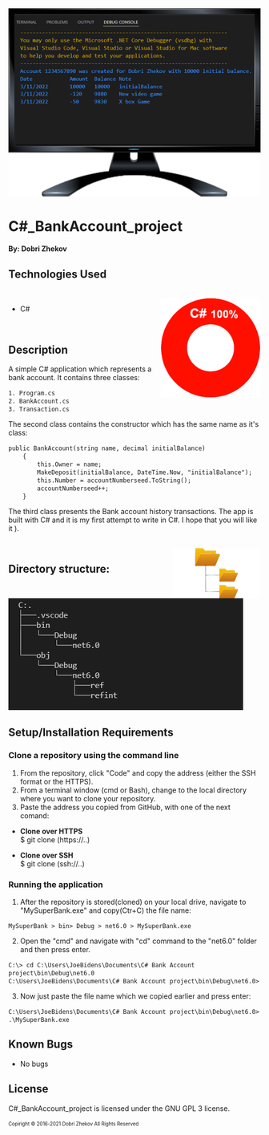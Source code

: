 <img align="justify" alt="chart" width="950px" src="https://github.com/zhekovdobri/Csharp_BankAccount_project/blob/main/Bank_Account1200px.png">

# C#_BankAccount_project

#### By: Dobri Zhekov

## Technologies Used

<div class=pull-left>

</div>
&nbsp;&nbsp;&nbsp;&nbsp;&nbsp;&nbsp;&nbsp;&nbsp;&nbsp;&nbsp;&nbsp;&nbsp;&nbsp;&nbsp;&nbsp;
<div class=pull-right>
<img align="right" alt="chart" height="200px" src="https://github.com/zhekovdobri/Csharp_BankAccount_project/blob/main/C%23_language_chart.png">
</div>

* C#

<br />

## Description
A simple C# application which represents a bank account. It contains three classes:

```
1. Program.cs
2. BankAccount.cs
3. Transaction.cs
```
The second class contains the constructor which has the same name as it's class:

```
public BankAccount(string name, decimal initialBalance)
    {
        this.Owner = name;
        MakeDeposit(initialBalance, DateTime.Now, "initialBalance");
        this.Number = accountNumberseed.ToString();
        accountNumberseed++;
    }
```
The third class presents the Bank account history transactions. The app is built with C# and it is my first attempt to write in C#. I hope that you will like it ).

</div>
&nbsp;&nbsp;&nbsp;&nbsp;&nbsp;&nbsp;&nbsp;&nbsp;&nbsp;&nbsp;&nbsp;&nbsp;&nbsp;&nbsp;&nbsp;
<div class=pull-right>
<img align="right" alt="chart" height="100px" src="https://github.com/zhekovdobri/Csharp_BankAccount_project/blob/main/Directory_structure_logo.png">
</div>

## Directory structure:

<img alt="chart" src="https://github.com/zhekovdobri/Csharp_BankAccount_project/blob/main/C%23%20Directory%20structure.png">

## Setup/Installation Requirements

### Clone a repository using the command line 

1. From the repository, click "Code" and copy the address (either the SSH format or the HTTPS). 
2. From a terminal window (cmd or Bash), change to the local directory where you want to clone your repository.
3. Paste the address you copied from GitHub, with one of the next comand:

* **Clone over HTTPS**<br>
  $ git clone (https://..)
  
* **Clone over SSH**<br>
  $ git clone (ssh://..)
  
### Running the application
  
1. After the repository is stored(cloned) on your local drive, navigate to "MySuperBank.exe" and copy(Ctr+C) the file name:
```
MySuperBank > bin> Debug > net6.0 > MySuperBank.exe
```
2. Open the "cmd" and navigate with "cd" command to the "net6.0" folder and then press enter.
  
```
C:\> cd C:\Users\JoeBidens\Documents\C# Bank Account project\bin\Debug\net6.0
C:\Users\JoeBidens\Documents\C# Bank Account project\bin\Debug\net6.0>
```
3. Now just paste the file name which we copied earlier and press enter:

```
C:\Users\JoeBidens\Documents\C# Bank Account project\bin\Debug\net6.0> .\MySuperBank.exe
```

## Known Bugs

* No bugs

## License

C#_BankAccount_project is licensed under the GNU GPL 3 license.

<sub><sup>Copiright © 2016-2021 Dobri Zhekov All Rights Reserved</sup></sub>
